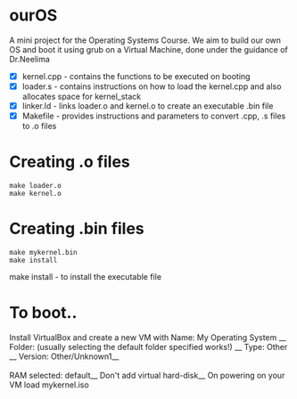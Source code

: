 # ourOS

A mini project for the Operating Systems Course.
We aim to build our own OS and boot it using grub on a Virtual Machine, done under the guidance of Dr.Neelima

- [x] kernel.cpp - contains the functions to be executed on booting
- [x] loader.s - contains instructions on how to load the kernel.cpp and also allocates space for kernel_stack
- [x] linker.ld - links loader.o and kernel.o to create an executable .bin file
- [x] Makefile - provides instructions and parameters to convert .cpp, .s files to .o files

# Creating .o files
``` 
make loader.o
make kernel.o
```
# Creating .bin files
```
make mykernel.bin
make install
```
make install - to install the executable file

# To boot..

Install VirtualBox and create a new VM with 
Name: My Operating System __
Folder: (usually selecting the default folder specified works!) __
Type: Other __
Version: Other/Unknown1__
<br />
<br />
RAM selected: default__
Don't add virtual hard-disk__
On powering on your VM load mykernel.iso 